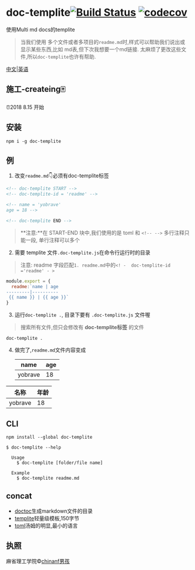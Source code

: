 
# doc-templite[![Build Status](https://travis-ci.org/chinanf-boy/doc-templite.svg?branch=master)](https://travis-ci.org/chinanf-boy/doc-templite) [![codecov](https://codecov.io/gh/chinanf-boy/doc-templite/badge.svg?branch=master)](https://codecov.io/gh/chinanf-boy/doc-templite?branch=master)

<!-- [![explain](http://llever.com/explain.svg)](https://github.com/chinanf-boy/doc-templite-explain) -->

使用Multi md docs的templite

> 当我们使用 多个文件或者多项目的`readme.md`时,样式可以帮助我们说出或显示某些东西,比如 md表,但下次我想要一个md链接. 太麻烦了更改这些文件,所以`doc-templite`也许有帮助.

[中文](./readme.zh.md)\|[英语](./readme.md)

## 施工-createing🀄️

⏰2018 8.15 开始

## 安装

    npm i -g doc-templite

## 例

1.  改变`readme.md`👇必须有doc-templite标签

```html
<!-- doc-templite START -->
<!-- doc-templite-id = 'readme' -->

<!-- name = 'yobrave'
age = 18 -->

<!-- doc-templite END -->
```

> **注意:**在 START-END 块中,我们使用的是 toml 和 `<!-- -->`
> 多行注释只能一段, 单行注释可以多个

2.  需要 templite 文件`.doc-templite.js`在命令行运行时的目录

> 注意: readme 字段匹配`1. readme.md`中的`<! -  doc-templite-id ='readme' - >`

```js
module.export = {
  readme:`name | age
---------|----------
 {{ name }} | {{ age }}`
}
```

3.  运行`doc-templite .`, 目录下要有 `.doc-templite.js` 文件喔

> 搜索所有文件,但只会修改有 **doc-templite标签** 的文件

    doc-templite .

4.  做完了,`readme.md`文件内容变成


    <!-- doc-templite START -->
    <!-- doc-templite-id = 'readme' -->

    <!-- name = 'yobrave'
    age = 18 -->

    name | age
    ---------|----------
    yobrave | 18

    <!-- doc-templite END -->

| 名称      | 年龄  |
| ------- | --- |
| yobrave | 18  |

## CLI

    npm install --global doc-templite

    $ doc-templite --help

      Usage
        $ doc-templite [folder/file name]

      Example
        $ doc-templite readme.md

<!-- ## API

### docTemplite(input, [options])

#### input

name: | input
---------|----------
Type: | `string`
Desc: | Lorem ipsum.

#### options

##### foo

 name: | foo
---------|----------
Type: | `boolean`
Default: | `false`
Desc: | Lorem ipsum. -->

## concat

-   [doctoc](https://github.com/thlorenz/doctoc)生成markdown文件的目录
-   [templite](https://github.com/lukeed/templite)轻量级模板,150字节
-   [toml](https://github.com/toml-lang/toml)汤姆的明显,最小的语言

## 执照

麻省理工学院©[chinanf男孩](http://llever.com)
